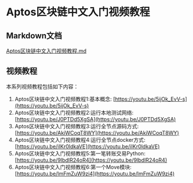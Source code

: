 # Aptos区块链中文入门视频教程

## Markdown文档
[Aptos区块链中文入门视频教程.md](./Aptos区块链中文入门视频教程.md)

## 视频教程

本系列视频教程包括如下内容：
1. Aptos区块链中文入门视频教程1:基本概念:  [https://youtu.be/5ijOk_EvV-s](https://youtu.be/5ijOk_EvV-s)
2. Aptos区块链中文入门视频教程2:运行本地测试网络:  [https://youtu.be/J0PTDd5XgSA](https://youtu.be/J0PTDd5XgSA)
3. Aptos区块链中文入门视频教程3:运行全节点源码方式:  [https://youtu.be/AkiWCoqT8WY](https://youtu.be/AkiWCoqT8WY)
4. Aptos区块链中文入门视频教程4:运行全节点docker方式:  [https://youtu.be/iIKr0ldkaVE](https://youtu.be/iIKr0ldkaVE)
5. Aptos区块链中文入门视频教程5:第一笔转账交易Python:  [https://youtu.be/9lbdlR24oR4](https://youtu.be/9lbdlR24oR4)
6. Aptos区块链中文入门视频教程6:第一个Move模块:  [https://youtu.be/lmFmZuW9zi4](https://youtu.be/lmFmZuW9zi4)
